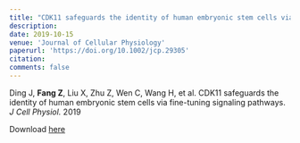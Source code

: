 ```yaml
---
title: "CDK11 safeguards the identity of human embryonic stem cells via fine‐tuning signaling pathways"
description: 
date: 2019-10-15
venue: 'Journal of Cellular Physiology'
paperurl: 'https://doi.org/10.1002/jcp.29305'
citation: 
comments: false
---
```


Ding J, **Fang Z**, Liu X, Zhu Z, Wen C, Wang H, et al. CDK11 safeguards the identity of human embryonic stem cells via fine-tuning signaling pathways. *J Cell Physiol.* 2019

Download [here](https://doi.org/10.1002/jcp.29305)